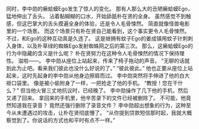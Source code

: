 同时，李中勋的癞蛤蟆Ego发生了惊人的变化。
那有人那么大的丑陋癞蛤蟆Ego，猛地伸出了舌头。
沾着黏糊糊的口水，开始舔舐朴在贤的全身。
虽然感觉不到触感，但这巴掌大的舌头摸遍全身的体验，还是令人毛骨悚然。
简直就像怪兽电影里的一个场景。
而这个场景只有朴在贤自己能看到，这个事实更令人毛骨悚然。
不过，和Ego的这种互动真是久违了。
这是继拥有蚊子Ego的姜成镇用蚊子针刺刺入身体，以及朴草绿的蜘蛛Ego发射蜘蛛网之后的第三次。
那么，这癞蛤蟆Ego的行为中隐藏的含义是什么呢？
朴在贤努力在这种令人毛骨悚然的情况下保持理性。
滋啦——。
李中勋从座位上站起来，传来了椅子拖动的声音。
“无聊的话就到此为止吧。看来我们彼此也没什么好说的了。”
“彼此彼此。”
他也正要从座位上站起来，这时先起身的李中勋从他身边擦肩而过。
李中勋突然将手伸进了他的白大褂口袋里。
像是被小偷附身了一样，一把抢走了他的手机。
“教授！您在干什么？”
但当他火冒三丈地抗议时，已经晚了。
李中勋操作了几下他的手机，然后又递了回来。
拿回来的手机里，他辛苦录下的文件已经被删除了。
不可能，他竟然知道我在录音？
竟然还强行删除了录音文件？
李中勋超出想象的行为，这种至今从未遭遇过的攻击，让朴在贤彻底懵了。
“从你提到贷款短信那时起，我就大概察觉到了。你说话的方式也和平时有点不一样。”
